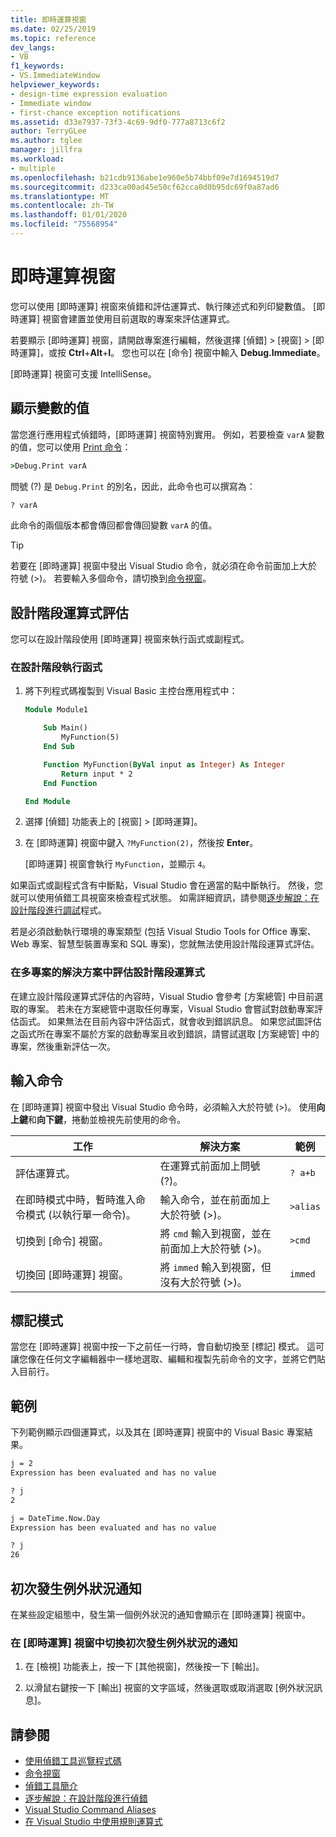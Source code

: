 ```yaml
---
title: 即時運算視窗
ms.date: 02/25/2019
ms.topic: reference
dev_langs:
- VB
f1_keywords:
- VS.ImmediateWindow
helpviewer_keywords:
- design-time expression evaluation
- Immediate window
- first-chance exception notifications
ms.assetid: d33e7937-73f3-4c69-9df0-777a8713c6f2
author: TerryGLee
ms.author: tglee
manager: jillfra
ms.workload:
- multiple
ms.openlocfilehash: b21cdb9136abe1e960e5b74bbf09e7d1694519d7
ms.sourcegitcommit: d233ca00ad45e50cf62cca0d0b95dc69f0a87ad6
ms.translationtype: MT
ms.contentlocale: zh-TW
ms.lasthandoff: 01/01/2020
ms.locfileid: "75568954"
---
```

# <a name="immediate-window"></a>即時運算視窗

您可以使用 [即時運算] 視窗來偵錯和評估運算式、執行陳述式和列印變數值。 [即時運算] 視窗會建置並使用目前選取的專案來評估運算式。

若要顯示 [即時運算] 視窗，請開啟專案進行編輯，然後選擇 [偵錯] > [視窗] > [即時運算]，或按 **Ctrl**+**Alt**+**I**。 您也可以在 [命令] 視窗中輸入 **Debug.Immediate**。

[即時運算] 視窗可支援 IntelliSense。

## <a name="display-the-values-of-variables"></a>顯示變數的值

當您進行應用程式偵錯時，[即時運算] 視窗特別實用。 例如，若要檢查 `varA` 變數的值，您可以使用 [Print 命令](../../ide/reference/print-command.md)：

```cmd
>Debug.Print varA
```

問號 (?) 是 `Debug.Print` 的別名，因此，此命令也可以撰寫為：

```cmd
? varA
```

此命令的兩個版本都會傳回都會傳回變數 `varA` 的值。

> [!TIP]
> 若要在 [即時運算] 視窗中發出 Visual Studio 命令，就必須在命令前面加上大於符號 (>)。 若要輸入多個命令，請切換到[命令視窗](command-window.md)。

## <a name="design-time-expression-evaluation"></a>設計階段運算式評估

您可以在設計階段使用 [即時運算] 視窗來執行函式或副程式。

### <a name="execute-a-function-at-design-time"></a>在設計階段執行函式

1. 將下列程式碼複製到 Visual Basic 主控台應用程式中：

   ```vb
   Module Module1

       Sub Main()
           MyFunction(5)
       End Sub

       Function MyFunction(ByVal input as Integer) As Integer
           Return input * 2
       End Function

   End Module
   ```

2. 選擇 [偵錯] 功能表上的 [視窗] > [即時運算]。

3. 在 [即時運算] 視窗中鍵入 `?MyFunction(2)`，然後按 **Enter**。

    [即時運算] 視窗會執行 `MyFunction`，並顯示 `4`。

如果函式或副程式含有中斷點，Visual Studio 會在適當的點中斷執行。 然後，您就可以使用偵錯工具視窗來檢查程式狀態。 如需詳細資訊，請參閱[逐步解說：在設計階段進行調試](../../debugger/walkthrough-debugging-at-design-time.md)程式。

若是必須啟動執行環境的專案類型 (包括 Visual Studio Tools for Office 專案、Web 專案、智慧型裝置專案和 SQL 專案)，您就無法使用設計階段運算式評估。

### <a name="design-time-expression-evaluation-in-multi-project-solutions"></a>在多專案的解決方案中評估設計階段運算式

在建立設計階段運算式評估的內容時，Visual Studio 會參考 [方案總管] 中目前選取的專案。 若未在方案總管中選取任何專案，Visual Studio 會嘗試對啟動專案評估函式。 如果無法在目前內容中評估函式，就會收到錯誤訊息。 如果您試圖評估之函式所在專案不屬於方案的啟動專案且收到錯誤，請嘗試選取 [方案總管] 中的專案，然後重新評估一次。

## <a name="enter-commands"></a>輸入命令

在 [即時運算] 視窗中發出 Visual Studio 命令時，必須輸入大於符號 (>)。 使用**向上鍵**和**向下鍵**，捲動並檢視先前使用的命令。

|工作|解決方案|範例|
|----------|--------------|-------------|
|評估運算式。|在運算式前面加上問號 (?)。|`? a+b`|
|在即時模式中時，暫時進入命令模式 (以執行單一命令)。|輸入命令，並在前面加上大於符號 (>)。|`>alias`|
|切換到 [命令] 視窗。|將 `cmd` 輸入到視窗，並在前面加上大於符號 (>)。|`>cmd`|
|切換回 [即時運算] 視窗。|將 `immed` 輸入到視窗，但沒有大於符號 (>)。|`immed`|

## <a name="mark-mode"></a>標記模式

當您在 [即時運算] 視窗中按一下之前任一行時，會自動切換至 [標記] 模式。 這可讓您像在任何文字編輯器中一樣地選取、編輯和複製先前命令的文字，並將它們貼入目前行。

## <a name="examples"></a>範例

下列範例顯示四個運算式，以及其在 [即時運算] 視窗中的 Visual Basic 專案結果。

```cmd
j = 2
Expression has been evaluated and has no value

? j
2

j = DateTime.Now.Day
Expression has been evaluated and has no value

? j
26
```

## <a name="first-chance-exception-notifications"></a>初次發生例外狀況通知

在某些設定組態中，發生第一個例外狀況的通知會顯示在 [即時運算] 視窗中。

### <a name="toggle-first-chance-exception-notifications-in-the-immediate-window"></a>在 [即時運算] 視窗中切換初次發生例外狀況的通知

1. 在 [檢視] 功能表上，按一下 [其他視窗]，然後按一下 [輸出]。

2. 以滑鼠右鍵按一下 [輸出] 視窗的文字區域，然後選取或取消選取 [例外狀況訊息]。

## <a name="see-also"></a>請參閱

- [使用偵錯工具巡覽程式碼](../../debugger/navigating-through-code-with-the-debugger.md)
- [命令視窗](../../ide/reference/command-window.md)
- [偵錯工具簡介](../../debugger/debugger-feature-tour.md)
- [逐步解說：在設計階段進行偵錯](../../debugger/walkthrough-debugging-at-design-time.md)
- [Visual Studio Command Aliases](../../ide/reference/visual-studio-command-aliases.md)
- [在 Visual Studio 中使用規則運算式](../../ide/using-regular-expressions-in-visual-studio.md)
